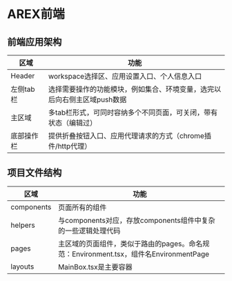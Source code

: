 # AREX前端

## 前端应用架构

| 区域     | 功能                                     |
|--------|----------------------------------------|
| Header | workspace选择区、应用设置入口、个人信息入口             |
| 左侧tab栏 | 选择需要操作的功能模块，例如集合、环境变量，选完以后向右侧主区域push数据 |
| 主区域    | 多tab栏形式，可同时容纳多个不同页面，可关闭，带有状态（编辑过）      |
| 底部操作栏  | 提供折叠按钮入口、应用代理请求的方式（chrome插件/http代理）    |

## 项目文件结构


| 区域         | 功能                                                           |
|------------|--------------------------------------------------------------|
| components | 页面所有的组件                                                      |
| helpers    | 与components对应，存放components组件中复杂的一些逻辑处理代码                     |
| pages      | 主区域的页面组件，类似于路由的pages。命名规范：Environment.tsx，组件名EnvironmentPage |
| layouts    | MainBox.tsx是主要容器                                             |
